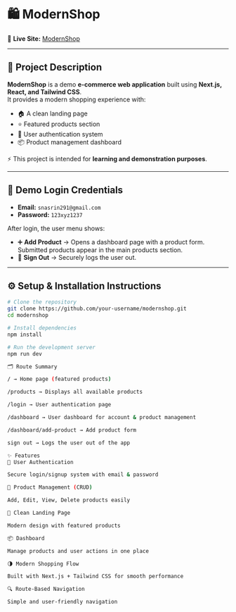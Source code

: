 # 🛍️ ModernShop  

🔗 **Live Site:** [ModernShop](https://nextclient-one.vercel.app/)  

---

## 📖 Project Description  

**ModernShop** is a demo **e-commerce web application** built using **Next.js, React, and Tailwind CSS**.  
It provides a modern shopping experience with:  

- 🏠 A clean landing page  
- ⭐ Featured products section  
- 🔑 User authentication system  
- 📦 Product management dashboard  

⚡ This project is intended for **learning and demonstration purposes**.  

---

## 🔑 Demo Login Credentials  

- **Email:** `snasrin291@gmail.com`  
- **Password:** `123xyz1237`  

After login, the user menu shows:  
- ➕ **Add Product** → Opens a dashboard page with a product form. Submitted products appear in the main products section.  
- 🚪 **Sign Out** → Securely logs the user out.  

---

## ⚙️ Setup & Installation Instructions  

```bash
# Clone the repository
git clone https://github.com/your-username/modernshop.git
cd modernshop

# Install dependencies
npm install

# Run the development server
npm run dev

🗂️ Route Summary

/ → Home page (featured products)

/products → Displays all available products

/login → User authentication page

/dashboard → User dashboard for account & product management

/dashboard/add-product → Add product form

sign out → Logs the user out of the app

✨ Features
🔑 User Authentication

Secure login/signup system with email & password

🛒 Product Management (CRUD)

Add, Edit, View, Delete products easily

🎨 Clean Landing Page

Modern design with featured products

📦 Dashboard

Manage products and user actions in one place

🌗 Modern Shopping Flow

Built with Next.js + Tailwind CSS for smooth performance

🔍 Route-Based Navigation

Simple and user-friendly navigation
